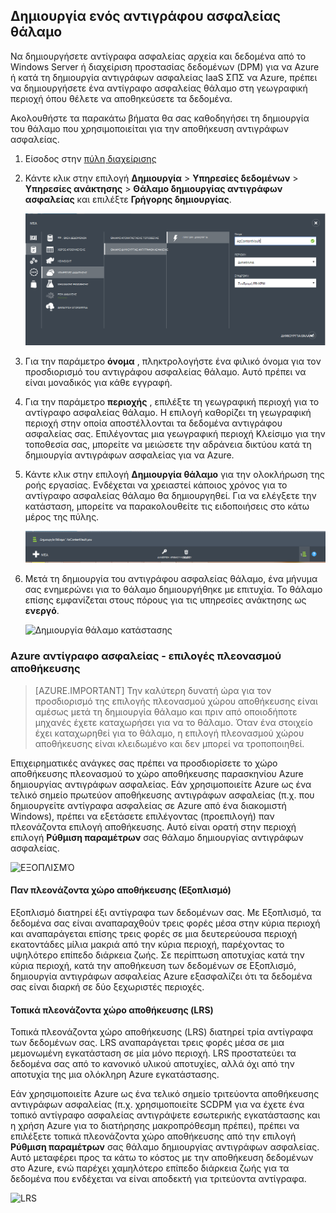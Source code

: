## <a name="create-a-backup-vault"></a>Δημιουργία ενός αντιγράφου ασφαλείας θάλαμο
Να δημιουργήσετε αντίγραφα ασφαλείας αρχεία και δεδομένα από το Windows Server ή διαχείριση προστασίας δεδομένων (DPM) για να Azure ή κατά τη δημιουργία αντιγράφων ασφαλείας IaaS ΣΠΣ να Azure, πρέπει να δημιουργήσετε ένα αντίγραφο ασφαλείας θάλαμο στη γεωγραφική περιοχή όπου θέλετε να αποθηκεύσετε τα δεδομένα.

Ακολουθήστε τα παρακάτω βήματα θα σας καθοδηγήσει τη δημιουργία του θάλαμο που χρησιμοποιείται για την αποθήκευση αντιγράφων ασφαλείας.

1. Είσοδος στην [πύλη διαχείρισης](https://manage.windowsazure.com/)
2. Κάντε κλικ στην επιλογή **Δημιουργία** > **Υπηρεσίες δεδομένων** > **Υπηρεσίες ανάκτησης** > **Θάλαμο δημιουργίας αντιγράφων ασφαλείας** και επιλέξτε **Γρήγορης δημιουργίας**.

    ![Δημιουργία θάλαμο](./media/backup-create-vault/createvault1.png)

3. Για την παράμετρο **όνομα** , πληκτρολογήστε ένα φιλικό όνομα για τον προσδιορισμό του αντιγράφου ασφαλείας θάλαμο. Αυτό πρέπει να είναι μοναδικός για κάθε εγγραφή.

4. Για την παράμετρο **περιοχής** , επιλέξτε τη γεωγραφική περιοχή για το αντίγραφο ασφαλείας θάλαμο. Η επιλογή καθορίζει τη γεωγραφική περιοχή στην οποία αποστέλλονται τα δεδομένα αντιγράφου ασφαλείας σας. Επιλέγοντας μια γεωγραφική περιοχή Κλείσιμο για την τοποθεσία σας, μπορείτε να μειώσετε την αδράνεια δικτύου κατά τη δημιουργία αντιγράφων ασφαλείας για να Azure.

5. Κάντε κλικ στην επιλογή **Δημιουργία θάλαμο** για την ολοκλήρωση της ροής εργασίας. Ενδέχεται να χρειαστεί κάποιος χρόνος για το αντίγραφο ασφαλείας θάλαμο θα δημιουργηθεί. Για να ελέγξετε την κατάσταση, μπορείτε να παρακολουθείτε τις ειδοποιήσεις στο κάτω μέρος της πύλης.

    ![Δημιουργία θάλαμο](./media/backup-create-vault/creatingvault1.png)

6. Μετά τη δημιουργία του αντιγράφου ασφαλείας θάλαμο, ένα μήνυμα σας ενημερώνει για το θάλαμο δημιουργήθηκε με επιτυχία. Το θάλαμο επίσης εμφανίζεται στους πόρους για τις υπηρεσίες ανάκτησης ως **ενεργό**.

    ![Δημιουργία θάλαμο κατάστασης](./media/backup-create-vault/backupvaultstatus1.png)


### <a name="azure-backup---storage-redundancy-options"></a>Azure αντίγραφο ασφαλείας - επιλογές πλεονασμού αποθήκευσης

>[AZURE.IMPORTANT] Την καλύτερη δυνατή ώρα για τον προσδιορισμό της επιλογής πλεονασμού χώρου αποθήκευσης είναι αμέσως μετά τη δημιουργία θάλαμο και πριν από οποιοδήποτε μηχανές έχετε καταχωρήσει για να το θάλαμο. Όταν ένα στοιχείο έχει καταχωρηθεί για το θάλαμο, η επιλογή πλεονασμού χώρου αποθήκευσης είναι κλειδωμένο και δεν μπορεί να τροποποιηθεί.

Επιχειρηματικές ανάγκες σας πρέπει να προσδιορίσετε το χώρο αποθήκευσης πλεονασμού το χώρο αποθήκευσης παρασκηνίου Azure δημιουργίας αντιγράφων ασφαλείας. Εάν χρησιμοποιείτε Azure ως ένα τελικό σημείο πρωτεύον αποθήκευσης αντιγράφων ασφαλείας (π.χ. που δημιουργείτε αντίγραφα ασφαλείας σε Azure από ένα διακομιστή Windows), πρέπει να εξετάσετε επιλέγοντας (προεπιλογή) παν πλεονάζοντα επιλογή αποθήκευσης. Αυτό είναι ορατή στην περιοχή επιλογή **Ρύθμιση παραμέτρων** σας θάλαμο δημιουργίας αντιγράφων ασφαλείας.

![ΕΞΟΠΛΙΣΜΌ](./media/backup-create-vault/grs.png)

#### <a name="geo-redundant-storage-grs"></a>Παν πλεονάζοντα χώρο αποθήκευσης (Εξοπλισμό)
Εξοπλισμό διατηρεί έξι αντίγραφα των δεδομένων σας. Με Εξοπλισμό, τα δεδομένα σας είναι αναπαραχθούν τρεις φορές μέσα στην κύρια περιοχή και αναπαράγεται επίσης τρεις φορές σε μια δευτερεύουσα περιοχή εκατοντάδες μίλια μακριά από την κύρια περιοχή, παρέχοντας το υψηλότερο επίπεδο διάρκεια ζωής. Σε περίπτωση αποτυχίας κατά την κύρια περιοχή, κατά την αποθήκευση των δεδομένων σε Εξοπλισμό, δημιουργία αντιγράφων ασφαλείας Azure εξασφαλίζει ότι τα δεδομένα σας είναι διαρκή σε δύο ξεχωριστές περιοχές.

#### <a name="locally-redundant-storage-lrs"></a>Τοπικά πλεονάζοντα χώρο αποθήκευσης (LRS)
Τοπικά πλεονάζοντα χώρο αποθήκευσης (LRS) διατηρεί τρία αντίγραφα των δεδομένων σας. LRS αναπαράγεται τρεις φορές μέσα σε μια μεμονωμένη εγκατάσταση σε μία μόνο περιοχή. LRS προστατεύει τα δεδομένα σας από το κανονικό υλικού αποτυχίες, αλλά όχι από την αποτυχία της μια ολόκληρη Azure εγκατάστασης.

Εάν χρησιμοποιείτε Azure ως ένα τελικό σημείο τριτεύοντα αποθήκευσης αντιγράφων ασφαλείας (π.χ. χρησιμοποιείτε SCDPM για να έχετε ένα τοπικό αντίγραφο ασφαλείας αντιγράψετε εσωτερικής εγκατάστασης και η χρήση Azure για το διατήρησης μακροπρόθεσμη πρέπει), πρέπει να επιλέξετε τοπικά πλεονάζοντα χώρο αποθήκευσης από την επιλογή **Ρύθμιση παραμέτρων** σας θάλαμο δημιουργίας αντιγράφων ασφαλείας. Αυτό μεταφέρει προς τα κάτω το κόστος με την αποθήκευση δεδομένων στο Azure, ενώ παρέχει χαμηλότερο επίπεδο διάρκεια ζωής για τα δεδομένα που ενδέχεται να είναι αποδεκτή για τριτεύοντα αντίγραφα.

![LRS](./media/backup-create-vault/lrs.png)
